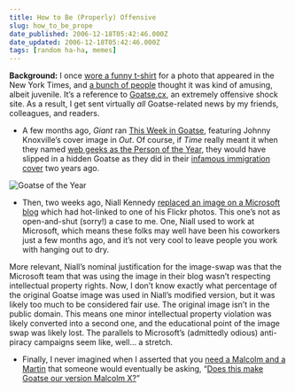 ```yaml
---
title: How to Be (Properly) Offensive
slug: how_to_be_prope
date_published: 2006-12-18T05:42:46.000Z
date_updated: 2006-12-18T05:42:46.000Z
tags: [random ha-ha, memes]
---
```


**Background:** I once [wore a funny t-shirt](/2005/06/02/defining_ones_i) for a photo that appeared in the New York Times, and [a bunch of people](/2006/07/18/the_goatse_tshi) thought it was kind of amusing, albeit juvenile. It’s a reference to [Goatse.cx](http://en.wikipedia.org/wiki/Goatse.cx), an extremely offensive shock site. As a result, I get sent virtually *all* Goatse-related news by my friends, colleagues, and readers.

- A few months ago, *Giant* ran [This Week in Goatse](http://www.giantmag.com/2006/08/movies/this-week-in-goatse-johnny-knoxville/), featuring Johnny Knoxville’s cover image in *Out*. Of course, if *Time* really meant it when they named [web geeks as the Person of the Year](http://www.time.com/time/covers/0,16641,20061225,00.html), they would have slipped in a hidden Goatse as they did in their [infamous immigration cover](http://www.time.com/time/covers/0,16641,20040920,00.html) two years ago.

![Goatse of the Year](https://cdn.glitch.global/034ff067-8128-4744-8807-d19cee4142e7/time-poy-goatse.jpg?v=1725319832409)

- Then, two weeks ago, Niall Kennedy [replaced an image on a Microsoft blog](http://www.niallkennedy.com/blog/archives/2006/12/microsoft-copyright-photograph.html) which had hot-linked to one of his Flickr photos. This one’s not as open-and-shut (sorry!) a case to me. One, Niall used to work at Microsoft, which means these folks may well have been his coworkers just a few months ago, and it’s not very cool to leave people you work with hanging out to dry.

More relevant, Niall’s nominal justification for the image-swap was that the Microsoft team that was using the image in their blog wasn’t respecting intellectual property rights. Now, I don’t know exactly what percentage of the original Goatse image was used in Niall’s modified version, but it was likely too much to be considered fair use. The original image isn’t in the public domain. This means one minor intellectual property violation was likely converted into a second one, and the educational point of the image swap was likely lost. The parallels to Microsoft’s (admittedly odious) anti-piracy campaigns seem like, well… a stretch.
- Finally, I never imagined when I asserted that you [need a Malcolm and a Martin](/2006/06/09/a_malcolm_and_a) that someone would eventually be asking, “[Does this make Goatse our version Malcolm X?](http://thewilliamg.blogspot.com/2006/12/hey-im-times-man-of-year.html)”
